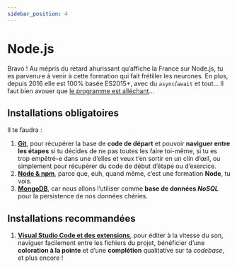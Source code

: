 ```yaml
---
sidebar_position: 4
---
```


# Node.js

Bravo ! Au mépris du retard ahurissant qu’affiche la France sur Node.js, tu es parvenu·e à venir à cette formation qui fait frétiller les neurones. En plus, depuis 2016 elle est 100% basée ES2015+, avec du `async`/`await` et tout… Il faut bien avouer que [le programme est alléchant](https://delicious-insights.com/fr/formations/node-js/#program)…

## Installations obligatoires

Il te faudra :

1. **[Git](/docs/software/git)**, pour récupérer la base de **code de départ** et pouvoir **naviguer entre les étapes** si tu décides de ne pas toutes les faire toi-même, si tu es trop empêtré-e dans une d’elles et veux t’en sortir en un clin d’œil, ou simplement pour récupérer du code de début d’étape ou d’exercice.
2. **[Node & npm](/docs/software/node)**, parce que, euh, quand même, c’est une formation **Node**, tu vois.
3. **[MongoDB](/docs/software/mongodb)**, car nous allons l’utiliser comme **base de données _NoSQL_** pour la persistence de nos données chéries.

## Installations recommandées

1. **[Visual Studio Code et des extensions](/docs/software/vscode)**, pour éditer à la vitesse du son, naviguer facilement entre les fichiers du projet, bénéficier d’une **coloration à la pointe** et d’une **complétion** qualitative sur ta _codebase_, et plus encore !
